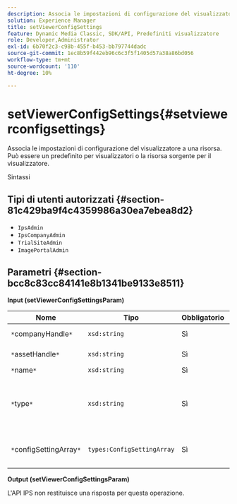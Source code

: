 ```yaml
---
description: Associa le impostazioni di configurazione del visualizzatore a una risorsa. Può essere un predefinito per visualizzatori o la risorsa sorgente per il visualizzatore.
solution: Experience Manager
title: setViewerConfigSettings
feature: Dynamic Media Classic, SDK/API, Predefiniti visualizzatore
role: Developer,Administrator
exl-id: 6b70f2c3-c98b-455f-b453-bb797744dadc
source-git-commit: 1ec8b59f442eb96c6c3f5f1405d57a38a86bd056
workflow-type: tm+mt
source-wordcount: '110'
ht-degree: 10%

---
```


# setViewerConfigSettings{#setviewerconfigsettings}

Associa le impostazioni di configurazione del visualizzatore a una risorsa. Può essere un predefinito per visualizzatori o la risorsa sorgente per il visualizzatore.

Sintassi

## Tipi di utenti autorizzati {#section-81c429ba9f4c4359986a30ea7ebea8d2}

* `IpsAdmin`
* `IpsCompanyAdmin`
* `TrialSiteAdmin`
* `ImagePortalAdmin`

## Parametri {#section-bcc8c83cc84141e8b1341be9133e8511}

**Input (setViewerConfigSettingsParam)**

| Nome | Tipo | Obbligatorio | Descrizione |
|---|---|---|---|
| `*`companyHandle`*` | `xsd:string` | Sì | Manda all&#39;azienda. |
| `*`assetHandle`*` | `xsd:string` | Sì | Gestione risorse. |
| `*`name`*` | `xsd:string` | Sì | Nome risorsa. |
| `*`type`*` | `xsd:string` | Sì | Il tipo di risorsa a cui applicare la configurazione del visualizzatore. |
| `*`configSettingArray`*` | `types:ConfigSettingArray` | Sì | Matrice di `ConfigSettings` applicata alla risorsa. |

**Output (setViewerConfigSettingsParam)**

L&#39;API IPS non restituisce una risposta per questa operazione.
